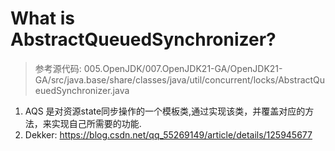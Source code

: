 # What is AbstractQueuedSynchronizer?
> 参考源代码: 005.OpenJDK/007.OpenJDK21-GA/OpenJDK21-GA/src/java.base/share/classes/java/util/concurrent/locks/AbstractQueuedSynchronizer.java

1. AQS 是对资源state同步操作的一个模板类,通过实现该类，并覆盖对应的方法，来实现自己所需要的功能.
2. Dekker: https://blog.csdn.net/qq_55269149/article/details/125945677